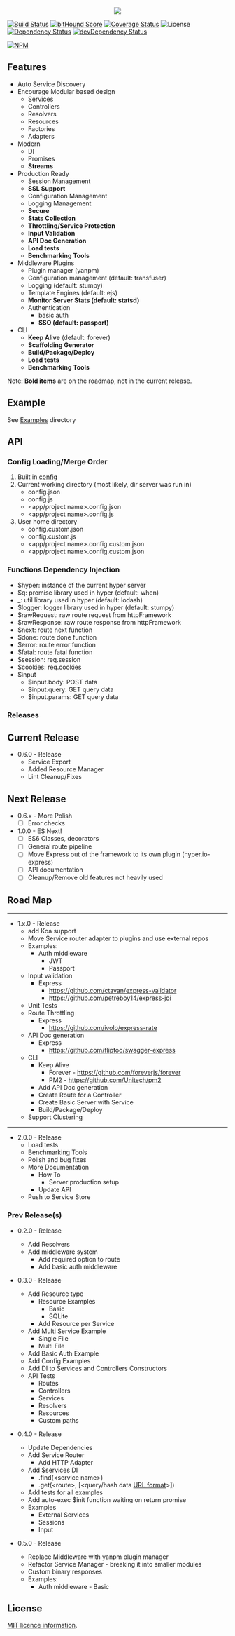 <!-- # hyper.io - go plaid -->
<center id="top"><img src="./logo.png" /></center>

[![Build Status](https://secure.travis-ci.org/jstty/hyper.io.png?branch=master)](http://travis-ci.org/jstty/hyper.io)
[![bitHound Score](https://www.bithound.io/github/jstty/hyper.io/badges/score.svg?branch=master)](https://www.bithound.io/github/jstty/hyper.io)
[![Coverage Status](https://coveralls.io/repos/jstty/hyper.io/badge.svg?branch=master&service=github)](https://coveralls.io/github/jstty/hyper.io?branch=master)
![License](https://img.shields.io/npm/l/hyper.io.svg)
[![Dependency Status](https://david-dm.org/jstty/hyper.io.png?theme=shields.io&branch=master)](https://david-dm.org/jstty/hyper.io)
[![devDependency Status](https://david-dm.org/jstty/hyper.io/dev-status.png?theme=shields.io&branch=master)](https://david-dm.org/jstty/hyper.io#info=devDependencies)
 
[![NPM](https://nodei.co/npm/hyper.io.png)](https://nodei.co/npm/hyper.io/)


## Features
* Auto Service Discovery
* Encourage Modular based design
    * Services
    * Controllers
    * Resolvers
    * Resources
    * Factories
    * Adapters
* Modern
    * DI
    * Promises
    * **Streams**
* Production Ready
    * Session Management
    * **SSL Support**
    * Configuration Management
    * Logging Management
    * **Secure**
    * **Stats Collection**
    * **Throttling/Service Protection**
    * **Input Validation**
    * **API Doc Generation**
    * **Load tests**
    * **Benchmarking Tools**
* Middleware Plugins
    * Plugin manager (yanpm)
    * Configuration management (default: transfuser)
    * Logging (default: stumpy)
    * Template Engines (default: ejs)
    * **Monitor Server Stats (default: statsd)**
    * Authentication
        * basic auth
        * **SSO (default: passport)**
* CLI
   * **Keep Alive** (default: forever)
   * **Scaffolding Generator**
   * **Build/Package/Deploy**
   * **Load tests**
   * **Benchmarking Tools**

Note: **Bold items** are on the roadmap, not in the current release.

## Example
See [Examples](./examples) directory


## API
### Config Loading/Merge Order
1. Built in [config](./lib/config.js)
2. Current working directory (most likely, dir server was run in)
    * config.json
    * config.js
    * <app/project name>.config.json
    * <app/project name>.config.js
3. User home directory
    * config.custom.json
    * config.custom.js
    * <app/project name>.config.custom.json
    * <app/project name>.config.custom.json


### Functions Dependency Injection
* $hyper: instance of the current hyper server
* $q: promise library used in hyper (default: when)
* _: util library used in hyper (default: lodash)
* $logger: logger library used in hyper (default: stumpy)
* $rawRequest: raw route request from httpFramework
* $rawResponse: raw route response from httpFramework
* $next: route next function
* $done: route done function
* $error: route error function
* $fatal: route fatal function
* $session: req.session
* $cookies: req.cookies
* $input
    * $input.body: POST data
    * $input.query: GET query data
    * $input.params: GET query data


### Releases
## **Current Release**
* 0.6.0 - Release
    * Service Export
    * Added Resource Manager
    * Lint Cleanup/Fixes

## Next Release
* 0.6.x - More Polish
    * [ ] Error checks

* 1.0.0 - ES Next!
    * [ ] ES6 Classes, decorators
    * [ ] General route pipeline
    * [ ] Move Express out of the framework to its own plugin (hyper.io-express)
    * [ ] API documentation
    * [ ] Cleanup/Remove old features not heavily used

## Road Map
---
* 1.x.0 - Release
    * add Koa support
    * Move Service router adapter to plugins and use external repos
    * Examples:
        * Auth middleware
            * JWT
            * Passport
    * Input validation
        * Express
            * https://github.com/ctavan/express-validator
            * https://github.com/petreboy14/express-joi
    * Unit Tests
    * Route Throttling
        * Express
            * https://github.com/ivolo/express-rate
    * API Doc generation
        * Express
            * https://github.com/fliptoo/swagger-express
    * CLI
        * Keep Alive
            * Forever - https://github.com/foreverjs/forever
            * PM2 - https://github.com/Unitech/pm2
        * Add API Doc generation
        * Create Route for a Controller
        * Create Basic Server with Service
        * Build/Package/Deploy
    * Support Clustering

---
* 2.0.0 - Release
    * Load tests
    * Benchmarking Tools
    * Polish and bug fixes
    * More Documentation
        * How To 
            * Server production setup
        * Update API
    * Push to Service Store


### Prev Release(s)
* 0.2.0 - Release
    * Add Resolvers
    * Add middleware system
        * Add required option to route
        * Add basic auth middleware

* 0.3.0 - Release
    * Add Resource type
        * Resource Examples
            * Basic
            * SQLite
        * Add Resource per Service
    * Add Multi Service Example
        * Single File
        * Multi File
    * Add Basic Auth Example
    * Add Config Examples
    * Add DI to Services and Controllers Constructors
    * API Tests
        * Routes
        * Controllers
        * Services
        * Resolvers
        * Resources
        * Custom paths

* 0.4.0 - Release
    * Update Dependencies
    * Add Service Router
        * Add HTTP Adapter
    * Add $services DI
        * .find(&lt;service name&gt;)
        * .get(&lt;route&gt;, [&lt;query/hash data [URL format](https://nodejs.org/docs/latest/api/url.html#url_url)&gt;])
    * Add tests for all examples
    * Add auto-exec $init function waiting on return promise
    * Examples
        * External Services
        * Sessions
        * Input

* 0.5.0 - Release
    * Replace Middleware with yanpm plugin manager
    * Refactor Service Manager - breaking it into smaller modules
    * Custom binary responses
    * Examples:
        * Auth middleware - Basic

## License

[MIT licence information](LICENSE).


